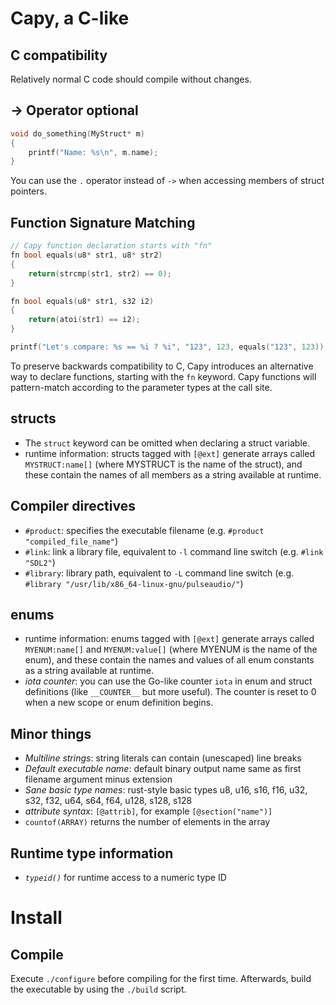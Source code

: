 # Capy, a C-like

## C compatibility

Relatively normal C code should compile without changes.

## -> Operator optional

```C
void do_something(MyStruct* m)
{
	printf("Name: %s\n", m.name);
}
```

You can use the `.` operator instead of `->` when accessing members of struct pointers.

## Function Signature Matching

```C
// Capy function declaration starts with "fn"
fn bool equals(u8* str1, u8* str2)
{
	return(strcmp(str1, str2) == 0);
}

fn bool equals(u8* str1, s32 i2)
{
	return(atoi(str1) == i2);
}

printf("Let's compare: %s == %i ? %i", "123", 123, equals("123", 123));
```

To preserve backwards compatibility to C, Capy introduces an alternative way to declare functions, starting with the `fn` keyword. Capy functions will pattern-match according to the parameter types at the call site.

## structs

- The `struct` keyword can be omitted when declaring a struct variable.
- runtime information: structs tagged with `[@ext]` generate arrays called `MYSTRUCT:name[]` (where MYSTRUCT is the name of the struct), and these contain the names of all members as a string available at runtime.

## Compiler directives

- `#product`: specifies the executable filename (e.g. `#product "compiled_file_name"`)
- `#link`: link a library file, equivalent to `-l` command line switch (e.g. `#link "SDL2"`)
- `#library`: library path, equivalent to `-L` command line switch (e.g. `#library "/usr/lib/x86_64-linux-gnu/pulseaudio/"`)

## enums

- runtime information: enums tagged with `[@ext]` generate arrays called `MYENUM:name[]` and `MYENUM:value[]` (where MYENUM is the name of the enum), and these contain the names and values of all enum constants as a string available at runtime.
- *iota counter*: you can use the Go-like counter `iota` in enum and struct definitions (like `__COUNTER__` but more useful). The counter is reset to 0 when a new scope or enum definition begins.

## Minor things

- *Multiline strings*: string literals can contain (unescaped) line breaks
- *Default executable name*: default binary output name same as first filename argument minus extension
- *Sane basic type names*: rust-style basic types u8, u16, s16, f16, u32, s32, f32, u64, s64, f64, u128, s128, s128
- *attribute syntax*: `[@attrib]`, for example `[@section("name")]`
- `countof(ARRAY)` returns the number of elements in the array

## Runtime type information

- *`typeid()`* for runtime access to a numeric type ID

# Install

## Compile

Execute `./configure` before compiling for the first time. Afterwards, build the executable by using the `./build` script.
